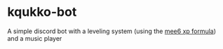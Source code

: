 # kqukko-bot
A simple discord bot with a leveling system (using the [mee6 xp formula](https://github.com/Mee6/Mee6-documentation/blob/master/docs/levels_xp.md)) and a music player
